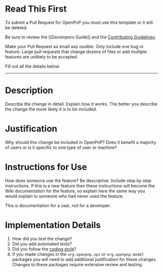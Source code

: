 # Read This First
To submit a Pull Request for OpenPnP you must use this template or it will be deleted. 

Be sure to review the [[Developers Guide]] and the [Contributing Guidelines](https://github.com/openpnp/openpnp/blob/develop/CONTRIBUTING.md).

Make your Pull Request as small asp ossible. Only include one bug or feature.
Large pull requests that change dozens of files or add multiple features are unlikely to be accepted.

Fill out all the details below.

-----------------------------------------------------------------------

# Description
Describe the change in detail. Explain how it works. The better you describe the change the more likely it is to be included.

# Justification
Why should this change be included in OpenPnP? Does it benefit a majority of users or is it specific to one type of user or machine?

# Instructions for Use
How does someone use the feature? Be descriptive. Include step by step instructions. If this is a new feature then these instructions
will become the Wiki documentation for the feature, so explain here the same way you would explain to someone who had never used the feature.

This is documentation for a user, not for a developer.

# Implementation Details
1. How did you test the change?
2. Did you add automated tests?
3. Did you follow the [coding style](https://github.com/openpnp/openpnp/wiki/Developers-Guide#coding-style)?
4. If you made changes in the `org.openpnp.spi` or `org.openpnp.model` packages you will need to add additional justification for
these changes. Changes to these packages require extensive review and testing.
